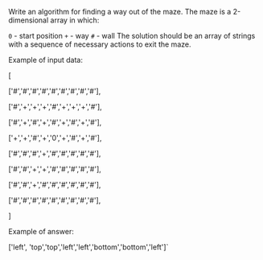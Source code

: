 Write an algorithm for finding a way out of the maze. The maze is a 2-dimensional array in which:

`0` - start position
`+` - way
`#` - wall
The solution should be an array of strings with a sequence of necessary actions to exit the maze.

Example of input data:

[

  ['#','#','#','#','#','#','#','#','#'],

  ['#','+','+','+','#','+','+','+','#'],

  ['#','+','#','+','#','+','#','+','#'],

  ['+','+','#','+','0','+','#','+','#'],

  ['#','#','#','+','#','#','#','#','#'],

  ['#','#','+','+','#','#','#','#','#'],

  ['#','#','+','#','#','#','#','#','#'],

  ['#','#','#','#','#','#','#','#','#'],

]

Example of answer: 

['left', 'top','top','left','left','bottom','bottom','left']`
